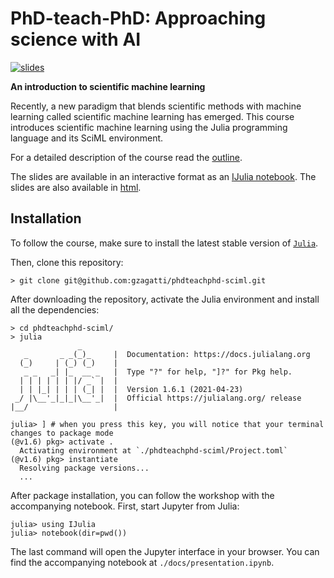 # PhD-teach-PhD: Approaching science with AI

[![slides](https://img.shields.io/website?down_color=red&label=slides&logo=github&up_color=brightgreen&url=https%3A%2F%2Fgzagatti.github.io%2Fphdteachphd-sciml)](https://gzagatti.github.io/phdteachphd-sciml)

**An introduction to scientific machine learning**

Recently, a new paradigm that blends scientific methods with machine learning called scientific machine learning has emerged. This course introduces scientific machine learning using the Julia programming language and its SciML environment.

For a detailed description of the course read the [outline](./docs/outline.pdf).

The slides are available in an interactive format as an [IJulia notebook](./docs/presentation.ipynb). The slides are also available in [html](./docs/presentation.slides.html).

## Installation

To follow the course, make sure to install the latest stable version of [`Julia`](https://julialang.org/downloads/). 

Then, clone this repository:

```
> git clone git@github.com:gzagatti/phdteachphd-sciml.git
```

After downloading the repository, activate the Julia environment and install all the dependencies:

```
> cd phdteachphd-sciml/
> julia
               _
   _       _ _(_)_     |  Documentation: https://docs.julialang.org
  (_)     | (_) (_)    |
   _ _   _| |_  __ _   |  Type "?" for help, "]?" for Pkg help.
  | | | | | | |/ _` |  |
  | | |_| | | | (_| |  |  Version 1.6.1 (2021-04-23)
 _/ |\__'_|_|_|\__'_|  |  Official https://julialang.org/ release
|__/                   |

julia> ] # when you press this key, you will notice that your terminal changes to package mode
(@v1.6) pkg> activate .
  Activating environment at `./phdteachphd-sciml/Project.toml`
(@v1.6) pkg> instantiate
  Resolving package versions...
  ...
```

After package installation, you can follow the workshop with the accompanying notebook. First, start Jupyter from Julia:

```
julia> using IJulia
julia> notebook(dir=pwd())
```

The last command will open the Jupyter interface in your browser. You can find the accompanying notebook at `./docs/presentation.ipynb`.




